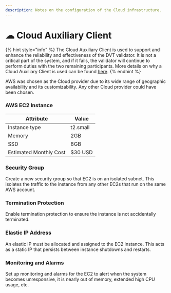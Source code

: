 ```yaml
---
description: Notes on the configuration of the Cloud infrastructure.
---
```


# ☁ Cloud Auxiliary Client

{% hint style="info" %}
The Cloud Auxiliary Client is used to support and enhance the reliability and effectiveness of the DVT validator. It is not a critical part of the system, and if it fails, the validator will continue to perform duties with the two remaining participants. More details on why a Cloud Auxiliary Client is used can be found [here](../the-evolution-of-solo-staking.md#step-4-obol-dvt-validators-goerli-here-today).
{% endhint %}

AWS was chosen as the Cloud provider due to its wide range of geographic availability and its customizability. Any other Cloud provider could have been chosen.

### AWS EC2 Instance

| Attribute              | Value    |
| ---------------------- | -------- |
| Instance type          | t2.small |
| Memory                 | 2GB      |
| SSD                    | 8GB      |
| Estimated Monthly Cost | $30 USD  |

### Security Group

Create a new security group so that EC2 is on an isolated subnet. This isolates the traffic to the instance from any other EC2s that run on the same AWS account.

### Termination Protection

Enable termination protection to ensure the instance is not accidentally terminated.

### Elastic IP Address

An elastic IP must be allocated and assigned to the EC2 instance. This acts as a static IP that persists between instance shutdowns and restarts.

### Monitoring and Alarms

Set up monitoring and alarms for the EC2 to alert when the system becomes unresponsive, it is nearly out of memory, extended high CPU usage, etc.
